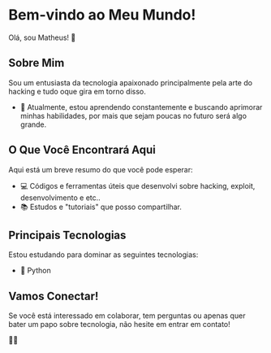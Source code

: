 # Bem-vindo ao Meu Mundo!

Olá, sou Matheus! 👋

## Sobre Mim
Sou um entusiasta da tecnologia apaixonado principalmente pela arte do hacking e tudo oque gira em torno disso.

- 🌱 Atualmente, estou aprendendo constantemente e buscando aprimorar minhas habilidades, por mais que sejam poucas no futuro será algo grande.

## O Que Você Encontrará Aqui
Aqui está um breve resumo do que você pode esperar:

- 💻 Códigos e ferramentas úteis que desenvolvi sobre hacking, exploit, desenvolvimento e etc..
- 📚 Estudos e "tutoriais" que posso compartilhar.

## Principais Tecnologias
Estou estudando para dominar as seguintes tecnologias:

- 🚀 Python

## Vamos Conectar!
Se você está interessado em colaborar, tem perguntas ou apenas quer bater um papo sobre tecnologia, não hesite em entrar em contato!

 🚀✨
